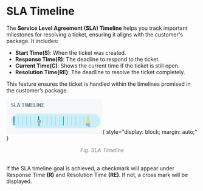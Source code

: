 # SLA Timeline

The **Service Level Agreement (SLA) Timeline** helps you track important milestones for resolving a ticket, ensuring it aligns with the customer's package. It includes:  

- **Start Time(S)**: When the ticket was created.  
- **Response Time(R)**: The deadline to respond to the ticket.  
- **Current Time(C)**: Shows the current time if the ticket is still open.  
- **Resolution Time(RE)**: The deadline to resolve the ticket completely.  

This feature ensures the ticket is handled within the timelines promised in the customer’s package.

<!-- NEED TO CHANGE IMAGE -->

![SLA Timeline](img/sla-timeline.png){ style="display: block; margin: auto;" }
<div align="center">
<i style="font-size: 14px; color: grey;">Fig. SLA Timeline</i>
</div><br>

If the SLA timeline goal is achieved, a checkmark will appear under Response Time **(R)** and Resolution Time **(RE)**. If not, a cross mark will be displayed.